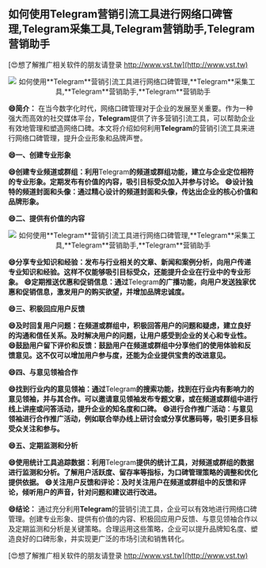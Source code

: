## **如何使用**Telegram**营销引流工具进行网络口碑管理,**Telegram**采集工具,**Telegram**营销助手,**Telegram**营销助手**

[😍想了解推广相关软件的朋友请登录 http://www.vst.tw](http://www.vst.tw)

 <center><img src="https://vst.tw/MP4/tuiguang/png/8.png" alt="如何使用**Telegram**营销引流工具进行网络口碑管理,**Telegram**采集工具,**Telegram**营销助手,**Telegram**营销助手"></center>

**😄简介：**
在当今数字化时代，网络口碑管理对于企业的发展至关重要。作为一种强大而高效的社交媒体平台，**Telegram**提供了许多营销引流工具，可以帮助企业有效地管理和塑造网络口碑。本文将介绍如何利用**Telegram**的营销引流工具来进行网络口碑管理，提升企业形象和品牌声誉。

**😄一、创建专业形象**

**😄创建专业频道或群组：利用**Telegram**的频道或群组功能，建立与企业定位相符的专业形象。定期发布有价值的内容，吸引目标受众加入并参与讨论。**
**😄设计独特的频道封面和头像：通过精心设计的频道封面和头像，传达出企业的核心价值和品牌形象。**

**😄二、提供有价值的内容**

 <center><img src="https://vst.tw/MP4/tuiguang/png/7.png" alt="如何使用**Telegram**营销引流工具进行网络口碑管理,**Telegram**采集工具,**Telegram**营销助手,**Telegram**营销助手"></center>

**😄分享专业知识和经验：发布与行业相关的文章、新闻和案例分析，向用户传递专业知识和经验。这样不仅能够吸引目标受众，还能提升企业在行业中的专业形象。**
**😄定期推送优惠和促销信息：通过**Telegram**的广播功能，向用户发送独家优惠和促销信息，激发用户的购买欲望，并增加品牌忠诚度。**

**😄三、积极回应用户反馈**

**😄及时回复用户问题：在频道或群组中，积极回答用户的问题和疑虑，建立良好的沟通和信任关系。及时解决用户的问题，让用户感受到企业的关心和专业性。**
**😄鼓励用户留下评价和反馈：鼓励用户在频道或群组中分享他们的使用体验和反馈意见。这不仅可以增加用户参与度，还能为企业提供宝贵的改进意见。**

**😄四、与意见领袖合作**

**😄找到行业内的意见领袖：通过**Telegram**的搜索功能，找到在行业内有影响力的意见领袖，并与其合作。可以邀请意见领袖发布专题文章，或在频道或群组中进行线上讲座或问答活动，提升企业的知名度和口碑。**
**😄进行合作推广活动：与意见领袖进行合作推广活动，例如联合举办线上研讨会或分享优惠码等，吸引更多目标受众关注和参与。**

**😄五、定期监测和分析**

**😄使用统计工具追踪数据：利用**Telegram**提供的统计工具，对频道或群组的数据进行监测和分析。了解用户活跃度、留存率等指标，为口碑管理策略的调整和优化提供依据。**
**😄关注用户反馈和评论：及时关注用户在频道或群组中的反馈和评论，倾听用户的声音，针对问题和建议进行改进。**

**😄结论：**
通过充分利用**Telegram**的营销引流工具，企业可以有效地进行网络口碑管理。创建专业形象、提供有价值的内容、积极回应用户反馈、与意见领袖合作以及定期监测和分析是关键策略。合理运用这些策略，企业可以提升品牌知名度、塑造良好的口碑形象，并实现更广泛的市场引流和销售转化。

[😍想了解推广相关软件的朋友请登录 http://www.vst.tw](http://www.vst.tw)



